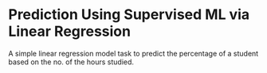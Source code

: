 # Prediction Using Supervised ML via Linear Regression
A simple linear regression model task to predict the percentage of a student based on the no. of the hours studied.

